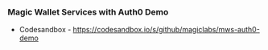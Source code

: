 ### Magic Wallet Services with Auth0 Demo

- Codesandbox - https://codesandbox.io/s/github/magiclabs/mws-auth0-demo

